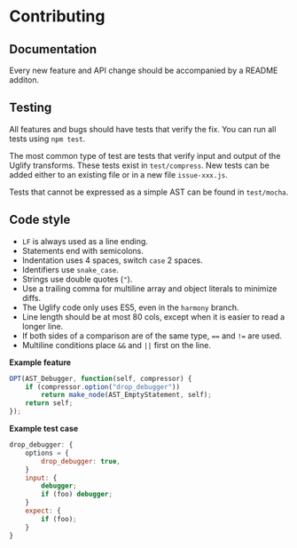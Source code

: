 Contributing
============

## Documentation

Every new feature and API change should be accompanied by a README additon.

## Testing

All features and bugs should have tests that verify the fix. You can run all
tests using `npm test`.

The most common type of test are tests that verify input and output of the
Uglify transforms. These tests exist in `test/compress`. New tests can be added
either to an existing file or in a new file `issue-xxx.js`.

Tests that cannot be expressed as a simple AST can be found in `test/mocha`.

## Code style

- `LF` is always used as a line ending.
- Statements end with semicolons.
- Indentation uses 4 spaces, switch `case` 2 spaces.
- Identifiers use `snake_case`.
- Strings use double quotes (`"`).
- Use a trailing comma for multiline array and object literals to minimize diffs.
- The Uglify code only uses ES5, even in the `harmony` branch.
- Line length should be at most 80 cols, except when it is easier to read a
  longer line.
- If both sides of a comparison are of the same type, `==` and `!=` are used.
- Multiline conditions place `&&` and `||` first on the line.

**Example feature**

```js
OPT(AST_Debugger, function(self, compressor) {
    if (compressor.option("drop_debugger"))
        return make_node(AST_EmptyStatement, self);
    return self;
});
```

**Example test case**

```js
drop_debugger: {
    options = {
        drop_debugger: true,
    }
    input: {
        debugger;
        if (foo) debugger;
    }
    expect: {
        if (foo);
    }
}
```


